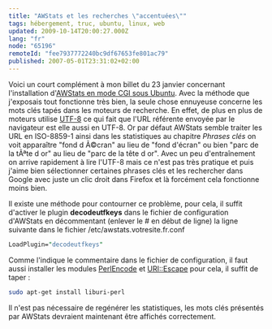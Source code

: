 ```yaml
---
title: "AWStats et les recherches \"accentuées\""
tags: hébergement, truc, ubuntu, linux, web
updated: 2009-10-14T20:00:27.000Z
lang: "fr"
node: "65196"
remoteId: "fee7937772240bc9df67653fe801ac79"
published: 2007-05-01T23:31:02+02:00
---
```


Voici un court complément à mon billet du 23 janvier concernant l'installation d'[AWStats en mode CGI sous Ubuntu](/post/statistiques-web-avec-awstats-sous-ubuntu-en-mode-cgi). Avec la méthode que j'exposais tout fonctionne très bien, la seule chose ennuyeuse concerne les mots clés tapés dans les moteurs de recherche. En effet, de plus en plus de moteurs utilise [UTF-8](http://pwet.fr/man/linux/conventions/utf-8) ce qui fait que l'URL référente envoyée par le navigateur est elle aussi en UTF-8. Or par défaut AWStats semble traiter les URL en ISO-8859-1 ainsi dans les statistiques au chapitre *Phrases clés* on voit apparaître &quot;fond d Ã©cran&quot; au lieu de &quot;fond d'écran&quot; ou bien &quot;parc de la tÃªte d or&quot; au lieu de &quot;parc de la tête d or&quot;. Avec un peu d'entraînement on arrive rapidement à lire l'UTF-8 mais ce n'est pas très pratique et puis j'aime bien sélectionner certaines phrases clés et les rechercher dans Google avec juste un clic droit dans Firefox et là forcément cela fonctionne moins bien.


Il existe une méthode pour contourner ce problème, pour cela, il suffit d'activer le plugin **decodeutfkeys** dans le fichier de configuration d'AWStats en décommentant (enlever le # en début de ligne) la ligne suivante dans le fichier /etc/awstats.votresite.fr.conf

``` perl
LoadPlugin="decodeutfkeys"
```


Comme l'indique le commentaire dans le fichier de configuration, il faut aussi installer les modules [Perl](http://pwet.fr/man/linux/commandes/perl)[Encode](http://pwet.fr/man/linux/fonctions_bibliotheques/perl/encode) et [URI::Escape](http://pwet.fr/man/linux/fonctions_bibliotheques/pm/uri) pour cela, il suffit de taper :

``` bash
sudo apt-get install liburi-perl
```


Il n'est pas nécessaire de regénérer les statistiques, les mots clés présentés par AWStats devraient maintenant être affichés correctement.

